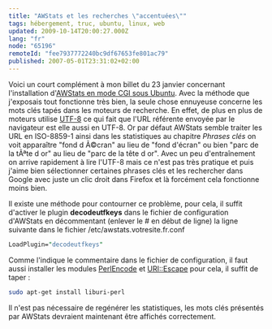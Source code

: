 ```yaml
---
title: "AWStats et les recherches \"accentuées\""
tags: hébergement, truc, ubuntu, linux, web
updated: 2009-10-14T20:00:27.000Z
lang: "fr"
node: "65196"
remoteId: "fee7937772240bc9df67653fe801ac79"
published: 2007-05-01T23:31:02+02:00
---
```


Voici un court complément à mon billet du 23 janvier concernant l'installation d'[AWStats en mode CGI sous Ubuntu](/post/statistiques-web-avec-awstats-sous-ubuntu-en-mode-cgi). Avec la méthode que j'exposais tout fonctionne très bien, la seule chose ennuyeuse concerne les mots clés tapés dans les moteurs de recherche. En effet, de plus en plus de moteurs utilise [UTF-8](http://pwet.fr/man/linux/conventions/utf-8) ce qui fait que l'URL référente envoyée par le navigateur est elle aussi en UTF-8. Or par défaut AWStats semble traiter les URL en ISO-8859-1 ainsi dans les statistiques au chapitre *Phrases clés* on voit apparaître &quot;fond d Ã©cran&quot; au lieu de &quot;fond d'écran&quot; ou bien &quot;parc de la tÃªte d or&quot; au lieu de &quot;parc de la tête d or&quot;. Avec un peu d'entraînement on arrive rapidement à lire l'UTF-8 mais ce n'est pas très pratique et puis j'aime bien sélectionner certaines phrases clés et les rechercher dans Google avec juste un clic droit dans Firefox et là forcément cela fonctionne moins bien.


Il existe une méthode pour contourner ce problème, pour cela, il suffit d'activer le plugin **decodeutfkeys** dans le fichier de configuration d'AWStats en décommentant (enlever le # en début de ligne) la ligne suivante dans le fichier /etc/awstats.votresite.fr.conf

``` perl
LoadPlugin="decodeutfkeys"
```


Comme l'indique le commentaire dans le fichier de configuration, il faut aussi installer les modules [Perl](http://pwet.fr/man/linux/commandes/perl)[Encode](http://pwet.fr/man/linux/fonctions_bibliotheques/perl/encode) et [URI::Escape](http://pwet.fr/man/linux/fonctions_bibliotheques/pm/uri) pour cela, il suffit de taper :

``` bash
sudo apt-get install liburi-perl
```


Il n'est pas nécessaire de regénérer les statistiques, les mots clés présentés par AWStats devraient maintenant être affichés correctement.

